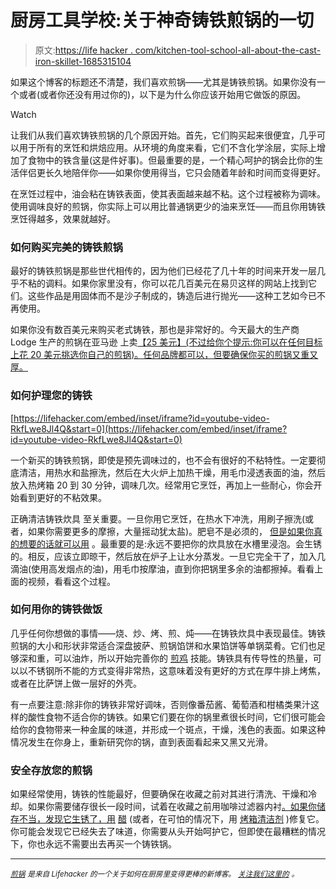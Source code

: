# 厨房工具学校:关于神奇铸铁煎锅的一切

> 原文:[https://life hacker . com/kitchen-tool-school-all-about-the-cast-iron-skillet-1685315104](https://lifehacker.com/kitchen-tool-school-all-about-the-cast-iron-skillet-1685315104)

如果这个博客的标题还不清楚，我们喜欢煎锅——尤其是铸铁煎锅。如果你没有一个或者(或者你还没有用过你的)，以下是为什么你应该开始用它做饭的原因。

Watch

让我们从我们喜欢铸铁煎锅的几个原因开始。首先，它们购买起来很便宜，几乎可以用于所有的烹饪和烘焙应用。从环境的角度来看，它们不含化学涂层，实际上增加了食物中的铁含量(这是件好事)。但最重要的是，一个精心呵护的锅会比你的生活伴侣更长久地陪伴你——如果你使用得当，它只会随着年龄和时间而变得更好。

在烹饪过程中，油会粘在铸铁表面，使其表面越来越不粘。这个过程被称为调味。使用调味良好的煎锅，你实际上可以用比普通锅更少的油来烹饪——而且你用铸铁烹饪得越多，效果就越好。

### **如何购买完美的铸铁煎锅**

最好的铸铁煎锅是那些世代相传的，因为他们已经花了几十年的时间来开发一层几乎不粘的调料。如果你家里没有，你可以花几百美元在易贝这样的网站上找到它们。这些作品是用固体而不是沙子制成的，铸造后进行抛光——这种工艺如今已不再使用。

如果你没有数百美元来购买老式铸铁，那也是非常好的。今天最大的生产商 Lodge 生产的煎锅在亚马逊 上卖[【25 美元】(不过给你个提示:你可以在任何目标上花 20 美元挑选你自己的煎锅)。任何品牌都可以，但要确保你买的煎锅又重又厚。](https://www.amazon.com/dp/B00G2XGC88?asc_campaign=InlineText&asc_refurl=https://lifehacker.com/kitchen-tool-school-all-about-the-cast-iron-skillet-1685315104&asc_source=&linkCode=ogi&psc=1&smid=ATVPDKIKX0DER&tag=kinjalifehackerlink-20&th=1)

### **如何护理您的铸铁**

 [https://lifehacker.com/embed/inset/iframe?id=youtube-video-RkfLwe8Jl4Q&start=0](https://lifehacker.com/embed/inset/iframe?id=youtube-video-RkfLwe8Jl4Q&start=0) 

一个新买的铸铁煎锅，即使是预先调味过的，也不会有很好的不粘特性。一定要彻底清洁，用热水和盐擦洗，然后在大火炉上加热干燥，用毛巾浸透表面的油，然后放入热烤箱 20 到 30 分钟，调味几次。经常用它烹饪，再加上一些耐心，你会开始看到更好的不粘效果。

正确清洁铸铁炊具 至关重要。一旦你用它烹饪，在热水下冲洗，用刷子擦洗(或者，如果你需要更多的摩擦，大量摇动犹太盐)。肥皂不是必须的， [但是如果你真的想要的话就可以用](http://lifehacker.com/go-ahead-and-use-soap-to-clean-your-cast-iron-pan-1658416503#_ga=1.234084318.1177264783.1416684322) 。最重要的是:永远不要把你的炊具放在水槽里浸泡。会生锈的。相反，应该立即晾干，然后放在炉子上让水分蒸发。一旦它完全干了，加入几滴油(使用高发烟点的油)，用毛巾按摩油，直到你把锅里多余的油都擦掉。看看上面的视频，看看这个过程。

### **如何用你的铸铁做饭**

几乎任何你想做的事情——烧、炒、烤、煎、炖——在铸铁炊具中表现最佳。铸铁煎锅的大小和形状非常适合深盘披萨、煎锅馅饼和水果馅饼等单锅菜肴。它们也足够深和重，可以油炸，所以开始完善你的 [煎鸡](http://lifehacker.com/make-tastier-fried-chicken-in-a-cast-iron-skillet-1626997192) 技能。铸铁具有传导性的热量，可以以不锈钢所不能的方式变得非常热，这意味着没有更好的方式在厚牛排上烤焦，或者在比萨饼上做一层好的外壳。

有一点要注意:除非你的铸铁非常好调味，否则像番茄酱、葡萄酒和柑橘类果汁这样的酸性食物不适合你的铸铁。如果它们要在你的锅里煮很长时间，它们很可能会给你的食物带来一种金属的味道，并形成一个斑点，干燥，浅色的表面。如果这种情况发生在你身上，重新研究你的锅，直到表面看起来又黑又光滑。

### **安全存放您的煎锅**

如果经常使用，铸铁的性能最好，但要确保在收藏之前对其进行清洗、干燥和冷却。如果你需要储存很长一段时间，试着在收藏之前用咖啡过滤器内衬[。如果你储存不当，发现它生锈了，用](http://lifehacker.com/line-a-cast-iron-pan-with-coffee-filters-to-keep-it-fro-5862964) [醋](http://lifehacker.com/rescue-your-cast-iron-from-rust-with-vinegar-5886819) (或者，在可怕的情况下，用 [烤箱清洁剂](http://lifehacker.com/restore-vintage-thrift-store-cast-iron-with-oven-clean-1668175201) )修复它。你可能会发现它已经失去了味道，你需要从头开始呵护它，但即使在最糟糕的情况下，你也永远不需要出去再买一个铸铁锅。

* * *

[*<small>煎锅</small>*](http://skillet.lifehacker.com) *<small>是来自 Lifehacker 的一个关于如何在厨房里变得更棒的新博客。</small>* [*<small>关注我们这里的</small>*](http://www.twitter.com/skilletLH) <small>*。*</small>